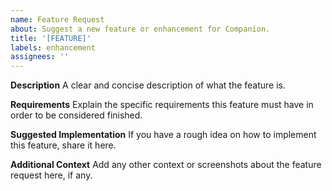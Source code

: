 ```yaml
---
name: Feature Request
about: Suggest a new feature or enhancement for Companion.
title: '[FEATURE]'
labels: enhancement
assignees: ''
---
```


**Description**
A clear and concise description of what the feature is.

**Requirements**
Explain the specific requirements this feature must have in order to be considered finished.

**Suggested Implementation**
If you have a rough idea on how to implement this feature, share it here.

**Additional Context**
Add any other context or screenshots about the feature request here, if any.